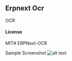 ## Erpnext Ocr

OCR

#### License

MIT# ERPNext-OCR

Sample Screenshot
![alt text](https://raw.githubusercontent.com/jvfiel/ERPNext-OCR/master/erpnext_ocr/erpnext_ocr/erpnext_ocr/Selection_046.png)